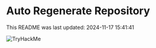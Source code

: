# Auto Regenerate Repository

This README was last updated: 2024-11-17 15:41:41

 ![TryHackMe](https://tryhackme.com/badge/533634)